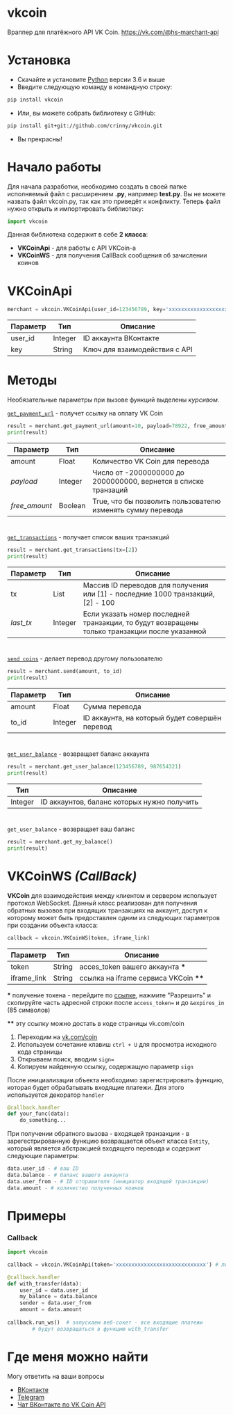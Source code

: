 # vkcoin
Враппер для платёжного API VK Coin. https://vk.com/@hs-marchant-api
# Установка
* Скачайте и установите [Python](https://www.python.org/downloads/) версии 3.6 и выше
* Введите следующую команду в командную строку:
```bash
pip install vkcoin
```
* Или, вы можете собрать библиотеку с GitHub:
```bash
pip install git+git://github.com/crinny/vkcoin.git
```
* Вы прекрасны!
# Начало работы
Для начала разработки, необходимо создать в своей папке исполняемый файл с расширением **.py**, например **test.py**. Вы не можете назвать файл vkcoin.py, так как это приведёт к конфликту. Теперь файл нужно открыть и импортировать библиотеку:
```python
import vkcoin
```
Данная библиотека содержит в себе **2 класса**:
- **VKCoinApi** - для работы с API VKCoin-а
- **VKCoinWS** - для получения CallBack сообщения об зачислении коинов

# VKCoinApi
```python
merchant = vkcoin.VKCoinApi(user_id=123456789, key='xxxxxxxxxxxxxxxxxxxxxxxxxxxxxxxxxxxxxxxxxxxxxxxxxx')
```
|Параметр|Тип|Описание|
|-|-|-|
|user_id|Integer|ID аккаунта ВКонтакте|
|key|String|Ключ для взаимодействия с API|
# Методы
Необязательные параметры при вызове функций выделены _курсивом_.

[`get_payment_url`](https://vk.com/@hs-marchant-api?anchor=ssylka-na-oplatu) - получет ссылку на оплату VK Coin
```python
result = merchant.get_payment_url(amount=10, payload=78922, free_amount=False)
print(result)
```
|Параметр|Тип|Описание|
|-|-|-|
|amount|Float|Количество VK Coin для перевода|
|_payload_|Integer|Число от -2000000000 до 2000000000, вернется в списке транзаций|
|_free_amount_|Boolean|True, что бы позволить пользователю изменять сумму перевода|
#
[`get_transactions`](https://vk.com/@hs-marchant-api?anchor=poluchenie-spiska-tranzaktsy) - получает список ваших транзакций
```python
result = merchant.get_transactions(tx=[2])
print(result)
```
|Параметр|Тип|Описание|
|-|-|-|
|tx|List|Массив ID переводов для получения или [1] - последние 1000 транзакций, [2] - 100|
|_last_tx_|Integer|Если указать номер последней транзакции, то будут возвращены только транзакции после указанной|
#
[`send coins`](https://vk.com/@hs-marchant-api?anchor=perevod) - делает перевод другому пользователю
```python
result = merchant.send(amount, to_id)  
print(result)
```
|Параметр|Тип|Описание|
|-|-|-|
|amount|Float|Сумма перевода|
|to_id|Integer|ID аккаунта, на который будет совершён перевод|
#
[`get_user_balance`](https://vk.com/@hs-marchant-api?anchor=poluchenie-balansa) - возвращает баланс аккаунта
```python
result = merchant.get_user_balance(123456789, 987654321)
print(result)
```
|Тип|Описание|
|-|-|
Integer|ID аккаунтов, баланс которых нужно получить|
#
`get_user_balance` - возвращает ваш баланс
```python
result = merchant.get_my_balance()
print(result)
```

# VKCoinWS _(CallBack)_
**VKCoin** для взаимодействия между клиентом и сервером использует протокол WebSocket.
Данный класс реализован для получения обратных вызовов при входящих транзакциях на аккаунт, доступ к которому может быть предоставлен одним из следующих параметров при создании объекта класса:
```python
callback = vkcoin.VKCoinWS(token, iframe_link)
```
|Параметр|Тип|Описание|
|-|-|-|
|token|String|acces_token вашего аккаунта **\***|
|iframe_link|String|ссылка на iframe сервиса VKCoin **\*\***|

**\*** получение токена - перейдите по [ссылке](https://vk.cc/9f4IXA), нажмите "Разрешить" и скопируйте часть адресной строки после `access_token=` и до `&expires_in` (85 символов)

**\*\*** эту ссылку можно достать в коде страницы vk.com/coin
1.  Переходим на [vk.com/coin](http://vk.com/coin)
2.  Используем сочетание клавиш ```ctrl + U``` для просмотра исходного кода страницы
3. Открываем поиск, вводим `sign=`
4.  Копируем найденную ссылку, содержащую параметр `sign`

После инициализации объекта необходимо зарегистрировать функцию, которая будет обрабатывать входящие платежи. Для этого используется декоратор `handler`
```python
@callback.handler
def your_func(data):
	do_something...
```
При получении обратного вызова - входящей транзакции - в зарегестрированную функцию возвращается объект класса `Entity`, который является абстракцией входящего перевода и содержит следующие параметры:
```python
data.user_id - # ваш ID
data.balance - # баланс вашего аккаунта 
data.user_from - # ID отправителя (инициатор входящей транзакции)
data.amount - # количество полученных коинов
```


# Примеры
### Callback
```python
import vkcoin

callback = vkcoin.VKCoinApi(token='xxxxxxxxxxxxxxxxxxxxxxxxxxxxx') # либо ссылка на iframe

@callback.handler
def with_transfer(data):
    user_id = data.user_id
	my_balance = data.balance
	sender = data.user_from
	amount = data.amount
	
callback.run_ws()  # запускаем веб-сокет - все входящие платежи 
		# будут возвращаться в функцию with_transfer

```

# Где меня можно найти
Могу ответить на ваши вопросы
* [ВКонтакте](https://vk.com/crinny)
* [Telegram](https://t.me/truecrinny)
* [Чат ВКонтакте по VK Coin API](https://vk.me/join/AJQ1d5eSUQ81wnwgfHSRktCi)
